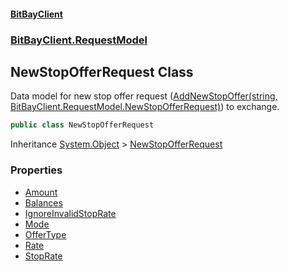 #### [BitBayClient](./index.md 'index')
### [BitBayClient.RequestModel](./BitBayClient-RequestModel.md 'BitBayClient.RequestModel')
## NewStopOfferRequest Class
Data model for new stop offer request ([AddNewStopOffer(string, BitBayClient.RequestModel.NewStopOfferRequest)](./BitBayClient-PrivateStopTrading-AddNewStopOffer(string_BitBayClient-RequestModel-NewStopOfferRequest).md 'BitBayClient.PrivateStopTrading.AddNewStopOffer(string, BitBayClient.RequestModel.NewStopOfferRequest)')) to exchange.  
```csharp
public class NewStopOfferRequest
```
Inheritance [System.Object](https://docs.microsoft.com/en-us/dotnet/api/System.Object 'System.Object') &gt; [NewStopOfferRequest](./BitBayClient-RequestModel-NewStopOfferRequest.md 'BitBayClient.RequestModel.NewStopOfferRequest')  
### Properties
- [Amount](./BitBayClient-RequestModel-NewStopOfferRequest-Amount.md 'BitBayClient.RequestModel.NewStopOfferRequest.Amount')
- [Balances](./BitBayClient-RequestModel-NewStopOfferRequest-Balances.md 'BitBayClient.RequestModel.NewStopOfferRequest.Balances')
- [IgnoreInvalidStopRate](./BitBayClient-RequestModel-NewStopOfferRequest-IgnoreInvalidStopRate.md 'BitBayClient.RequestModel.NewStopOfferRequest.IgnoreInvalidStopRate')
- [Mode](./BitBayClient-RequestModel-NewStopOfferRequest-Mode.md 'BitBayClient.RequestModel.NewStopOfferRequest.Mode')
- [OfferType](./BitBayClient-RequestModel-NewStopOfferRequest-OfferType.md 'BitBayClient.RequestModel.NewStopOfferRequest.OfferType')
- [Rate](./BitBayClient-RequestModel-NewStopOfferRequest-Rate.md 'BitBayClient.RequestModel.NewStopOfferRequest.Rate')
- [StopRate](./BitBayClient-RequestModel-NewStopOfferRequest-StopRate.md 'BitBayClient.RequestModel.NewStopOfferRequest.StopRate')
